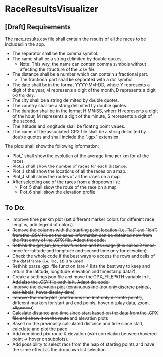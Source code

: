 # RaceResultsVisualizer

## [Draft] Requirements
The race_results.csv file shall contain the results of all the races to be included in the app.
* The separator shall be the comma symbol.
* The name shall be a string delimited by double quotes.
  * Note: This way, the name can contain comma symbols without affecting the structure of the .csv file.
* The distance shall be a number which can contain a fractional part.
  * The fractional part shall be separated with a dot symbol.
* The date shall be in the format YYYY-MM-DD, where Y represents a digit of the year, M represents a digit of the month, D represents a digit od  the day.
* The city shall be a string delimited by double quotes.
* The country shall be a string delimited by double quotes.
* The duration shall be in the format H:MM:SS, where H represents a digit of the hour, M represents a digit of the minute, S represents a digit of the second.
* The latitude and longitude shall be floating point values.
* The name of the associated .GPX file shall be a string delimited by double quotes and shall include the ".gpx" extension.

The plots shall show the following information:
* Plot_1 shall show the evolution of the average time per km for all the races.
* Plot_2 shall show the number of races for each distance.
* Plot_3 shall show the locations of all the races on a map.
* Plot_4 shall show the routes of all the races on a map.
* After selecting one of the races from a dropdown list:
  * Plot_5 shall show the route of the race on a map.
  * Plot_6 shall show the elevation profile.

## To Do:
* Improve time per km plot (set different marker colors for different race lengths, add legend of colors).
* ~~Remove the columns with the starting point location (i.e. "lat" and "lon") from the .CSV file as the same information can be obtained now from the first entry of the .GPX file. Adapt the code.~~
* ~~Rethink the get_lan_lon_elev function and its usage (it is called 2 times, once for latitude and longitude and second time only for elevation).~~
* Check the whole code if the best ways to access the rows and cells of the dataframe (i.e. loc, at) are used.
* Rethink parse_gpx_file function (are 4 lists the best way to keep and return the latitude, longitude, elevation and timestamp data?).
* ~~Create a settings.json file and move the GPX_FILEPATH variable in it. Add also the .CSV file path in it. Adapt the code.~~
* ~~Improve the elevation plot~~ (~~continuous line (not only discrete points)~~, ~~axis labels~~, ~~hover display data~~).
* ~~Improve the route plot~~ (~~continuous line (not only discrete points)~~, ~~different markers for start and end points~~, ~~hover display data~~, ~~zoom~~, ~~alignment~~).
* ~~Calculate distance and time since start based on the data from the .GPX file and show it on the route~~ and elevation plots
* Based on the previously calculated distance and time since start, calculate and plot the pace
* Add combined plot route & elevation (with correlation between hovered point -> hover on subplots).
* Add possibility to select race from the map of starting points and have the same effect as the dropdown list selection.
